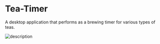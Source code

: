 # Tea-Timer
A desktop application that performs as a brewing timer for various types of teas.


![description](https://www.w3schools.com/w3css/img_lights.jpg)


